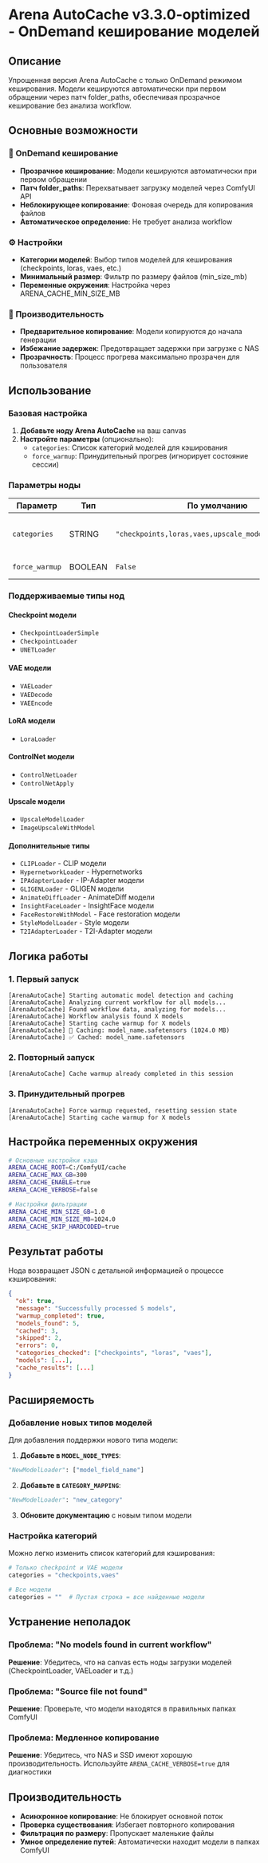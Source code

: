 # Arena AutoCache v3.3.0-optimized - OnDemand кеширование моделей

## Описание

Упрощенная версия Arena AutoCache с только OnDemand режимом кеширования. Модели кешируются автоматически при первом обращении через патч folder_paths, обеспечивая прозрачное кеширование без анализа workflow.

## Основные возможности

### 🎯 OnDemand кеширование
- **Прозрачное кеширование**: Модели кешируются автоматически при первом обращении
- **Патч folder_paths**: Перехватывает загрузку моделей через ComfyUI API
- **Неблокирующее копирование**: Фоновая очередь для копирования файлов
- **Автоматическое определение**: Не требует анализа workflow

### ⚙️ Настройки
- **Категории моделей**: Выбор типов моделей для кеширования (checkpoints, loras, vaes, etc.)
- **Минимальный размер**: Фильтр по размеру файлов (min_size_mb)
- **Переменные окружения**: Настройка через ARENA_CACHE_MIN_SIZE_MB

### 🎯 Производительность
- **Предварительное копирование**: Модели копируются до начала генерации
- **Избежание задержек**: Предотвращает задержки при загрузке с NAS
- **Прозрачность**: Процесс прогрева максимально прозрачен для пользователя

## Использование

### Базовая настройка

1. **Добавьте ноду Arena AutoCache** на ваш canvas
2. **Настройте параметры** (опционально):
   - `categories`: Список категорий моделей для кэширования
   - `force_warmup`: Принудительный прогрев (игнорирует состояние сессии)

### Параметры ноды

| Параметр | Тип | По умолчанию | Описание |
|----------|-----|--------------|----------|
| `categories` | STRING | `"checkpoints,loras,vaes,upscale_models,controlnet"` | Категории моделей для кэширования (через запятую) |
| `force_warmup` | BOOLEAN | `False` | Принудительный прогрев кэша |

### Поддерживаемые типы нод

#### Checkpoint модели
- `CheckpointLoaderSimple`
- `CheckpointLoader`
- `UNETLoader`

#### VAE модели
- `VAELoader`
- `VAEDecode`
- `VAEEncode`

#### LoRA модели
- `LoraLoader`

#### ControlNet модели
- `ControlNetLoader`
- `ControlNetApply`

#### Upscale модели
- `UpscaleModelLoader`
- `ImageUpscaleWithModel`

#### Дополнительные типы
- `CLIPLoader` - CLIP модели
- `HypernetworkLoader` - Hypernetworks
- `IPAdapterLoader` - IP-Adapter модели
- `GLIGENLoader` - GLIGEN модели
- `AnimateDiffLoader` - AnimateDiff модели
- `InsightFaceLoader` - InsightFace модели
- `FaceRestoreWithModel` - Face restoration модели
- `StyleModelLoader` - Style модели
- `T2IAdapterLoader` - T2I-Adapter модели

## Логика работы

### 1. Первый запуск
```
[ArenaAutoCache] Starting automatic model detection and caching
[ArenaAutoCache] Analyzing current workflow for all models...
[ArenaAutoCache] Found workflow data, analyzing for models...
[ArenaAutoCache] Workflow analysis found X models
[ArenaAutoCache] Starting cache warmup for X models
[ArenaAutoCache] 🔄 Caching: model_name.safetensors (1024.0 MB)
[ArenaAutoCache] ✅ Cached: model_name.safetensors
```

### 2. Повторный запуск
```
[ArenaAutoCache] Cache warmup already completed in this session
```

### 3. Принудительный прогрев
```
[ArenaAutoCache] Force warmup requested, resetting session state
[ArenaAutoCache] Starting cache warmup for X models
```

## Настройка переменных окружения

```bash
# Основные настройки кэша
ARENA_CACHE_ROOT=C:/ComfyUI/cache
ARENA_CACHE_MAX_GB=300
ARENA_CACHE_ENABLE=true
ARENA_CACHE_VERBOSE=false

# Настройки фильтрации
ARENA_CACHE_MIN_SIZE_GB=1.0
ARENA_CACHE_MIN_SIZE_MB=1024.0
ARENA_CACHE_SKIP_HARDCODED=true
```

## Результат работы

Нода возвращает JSON с детальной информацией о процессе кэширования:

```json
{
  "ok": true,
  "message": "Successfully processed 5 models",
  "warmup_completed": true,
  "models_found": 5,
  "cached": 3,
  "skipped": 2,
  "errors": 0,
  "categories_checked": ["checkpoints", "loras", "vaes"],
  "models": [...],
  "cache_results": [...]
}
```

## Расширяемость

### Добавление новых типов моделей

Для добавления поддержки нового типа модели:

1. **Добавьте в `MODEL_NODE_TYPES`**:
```python
"NewModelLoader": ["model_field_name"]
```

2. **Добавьте в `CATEGORY_MAPPING`**:
```python
"NewModelLoader": "new_category"
```

3. **Обновите документацию** с новым типом модели

### Настройка категорий

Можно легко изменить список категорий для кэширования:

```python
# Только checkpoint и VAE модели
categories = "checkpoints,vaes"

# Все модели
categories = ""  # Пустая строка = все найденные модели
```

## Устранение неполадок

### Проблема: "No models found in current workflow"
**Решение**: Убедитесь, что на canvas есть ноды загрузки моделей (CheckpointLoader, VAELoader и т.д.)

### Проблема: "Source file not found"
**Решение**: Проверьте, что модели находятся в правильных папках ComfyUI

### Проблема: Медленное копирование
**Решение**: Убедитесь, что NAS и SSD имеют хорошую производительность. Используйте `ARENA_CACHE_VERBOSE=true` для диагностики

## Производительность

- **Асинхронное копирование**: Не блокирует основной поток
- **Проверка существования**: Избегает повторного копирования
- **Фильтрация по размеру**: Пропускает маленькие файлы
- **Умное определение путей**: Автоматически находит модели в папках ComfyUI
